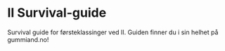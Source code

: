 # II Survival-guide

Survival guide for førsteklassinger ved II. Guiden finner du i sin helhet på gummiand.no!
